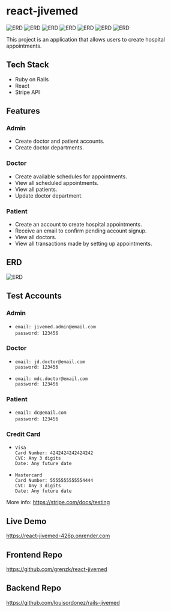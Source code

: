 # react-jivemed

![ERD](./docs/images/screenshots/root.png)
![ERD](./docs/images/screenshots/admin_dashboard.png)
![ERD](./docs/images/screenshots/admin_add_patient.png)
![ERD](./docs/images/screenshots/patient_add_appointment.png)
![ERD](./docs/images/screenshots/patient_transactions.png)
![ERD](./docs/images/screenshots/patient_view_transaction.png)
![ERD](./docs/images/screenshots/doctor_appointments.png)

This project is an application that allows users to create hospital appointments.

## Tech Stack

- Ruby on Rails
- React
- Stripe API

## Features

### Admin

- Create doctor and patient accounts.
- Create doctor departments.

### Doctor

- Create available schedules for appointments.
- View all scheduled appointments.
- View all patients.
- Update doctor department.

### Patient

- Create an account to create hospital appointments.
- Receive an email to confirm pending account signup.
- View all doctors.
- View all transactions made by setting up appointments.

## ERD

![ERD](./docs/images/erd/jivemed_erd.png)

## Test Accounts

### Admin

- `email: jivemed.admin@email.com`  
  `password: 123456`

### Doctor

- `email: jd.doctor@email.com`  
  `password: 123456`

- `email: mdc.doctor@email.com`  
  `password: 123456`

### Patient

- `email: dc@email.com`  
  `password: 123456`

### Credit Card

- `Visa`  
  `Card Number: 4242424242424242`  
  `CVC: Any 3 digits`  
  `Date: Any future date`

- `Mastercard`  
  `Card Number: 5555555555554444`  
  `CVC: Any 3 digits`  
  `Date: Any future date`

More info: https://stripe.com/docs/testing

## Live Demo

https://react-jivemed-426p.onrender.com

## Frontend Repo

https://github.com/grenzk/react-jivemed

## Backend Repo

https://github.com/louisordonez/rails-jivemed
